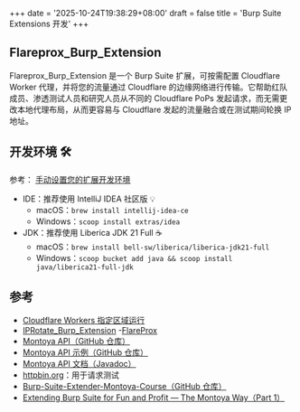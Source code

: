 +++
date = '2025-10-24T19:38:29+08:00'
draft = false
title = 'Burp Suite Extensions 开发'
+++

## Flareprox_Burp_Extension

Flareprox_Burp_Extension 是一个 Burp Suite 扩展，可按需配置 Cloudflare Worker 代理，并将您的流量通过 Cloudflare 的边缘网络进行传输。它帮助红队成员、渗透测试人员和研究人员从不同的 Cloudflare PoPs 发起请求，而无需更改本地代理布局，从而更容易与 Cloudflare 发起的流量融合或在测试期间轮换 IP 地址。

## 开发环境 🛠️

参考： [手动设置您的扩展开发环境](https://portswigger.net/burp/documentation/desktop/extend-burp/extensions/creating/set-up/manual-setup)

- IDE：推荐使用 IntelliJ IDEA 社区版 💡
  - macOS：`brew install intellij-idea-ce`
  - Windows：`scoop install extras/idea`
- JDK：推荐使用 Liberica JDK 21 Full ☕️
  - macOS：`brew install bell-sw/liberica/liberica-jdk21-full`
  - Windows：`scoop bucket add java && scoop install java/liberica21-full-jdk`

## 参考

- [Cloudflare Workers 指定区域运行](https://blog.lyc8503.net/post/cloudflare-worker-region/)
- [IPRotate_Burp_Extension](https://github.com/RhinoSecurityLabs/IPRotate_Burp_Extension)
-[FlareProx](https://github.com/MrTurvey/flareprox)
- [Montoya API（GitHub 仓库）](https://github.com/PortSwigger/burp-extensions-montoya-api)
- [Montoya API 示例（GitHub 仓库）](https://github.com/PortSwigger/burp-extensions-montoya-api-examples)
- [Montoya API 文档（Javadoc）](https://portswigger.github.io/burp-extensions-montoya-api/javadoc/)
- [httpbin.org](https://httpbin.org/)：用于请求测试
- [Burp-Suite-Extender-Montoya-Course（GitHub 仓库）](https://github.com/federicodotta/Burp-Suite-Extender-Montoya-Course)
- [Extending Burp Suite for Fun and Profit — The Montoya Way（Part 1）](https://hnsecurity.it/blog/extending-burp-suite-for-fun-and-profit-the-montoya-way-part-1/)
